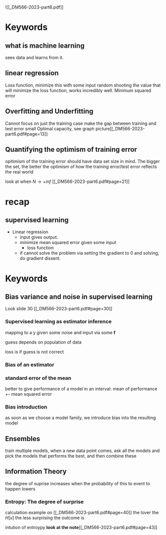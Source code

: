 ![[_DM566-2023-part6.pdf]]
# Keywords
## what is machine learning
sees data and learns from it.

## linear regression
Loss function, minimize this with some input
random shooting the value that will minimize the loss function, works incredibly well.
Minimum squared error

## Overfitting and Underfitting
Cannot focus on just the training case
make the gap between training and test error small
Optimal capacity, see graph picture[[_DM566-2023-part6.pdf#page=13]]

## Quantifying the optimism of training error
opitimism of the training error should have data set size in mind. The bigger the set, the better the optimism of how the training error/test error reflects the real world

look at when $N\to +inf$  [[_DM566-2023-part6.pdf#page=21]]

# recap
## supervised learning
* Linear regression
	* input gives output.
	* minimize mean squared error given some input
		* loss function
	* if cannot solve the problem via setting the gradient to 0 and solving, do gradient dissent. 

# Keywords
## Bias variance and noise in supervised learning
Look slide 30
[[_DM566-2023-part6.pdf#page=30]]

### Supervised learning as estimator inference
mapping to a y given some noise and input via some **f**

guess depends on population of data

loss is if guess is not correct

### Bias of an estimator

### standard error of the mean
better to give performance of a model in an interval: 
mean of performance +- mean squared error

### Bias introduction
as soon as we choose a model family, we introduce bias into the resulting model


## Ensembles
train multiple models, when a new data point comes, ask all the models and pick the models that performs the best, and then combine these

## Information Theory
the degree of suprise increases when the probability of this to event to happen lowers

### Entropy: The degree of surprise
calculation example on [[_DM566-2023-part6.pdf#page=40]]
the lover the $H[x]$ the less surprising the outcome is 

intution of entroypy **look at the note**[[_DM566-2023-part6.pdf#page=43]]

